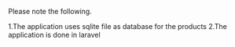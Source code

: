 Please note the following.

1.The application uses sqlite file as database for the products
2.The application is done in laravel
